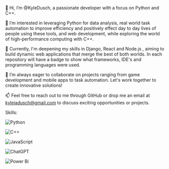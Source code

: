 👋 Hi, I’m @KyleDusch, a passionate developer with a focus on Python and C++.

👀 I’m interested in leveraging Python for data analysis, real world task automation to improve efficiency and positively effect day to day lives of people using these tools, and web development, while exploring the world of high-performance computing with C++.

🌱 Currently, I'm deepening my skills in Django, React and Node.js , aiming to build dynamic web applications that merge the best of both worlds. In each repository will have a badge to show what frameworks, IDE's and programming languages were used.

💞️ I’m always eager to collaborate on projects ranging from game development and mobile apps to task automation. Let's work together to create innovative solutions!

📫 Feel free to reach out to me through GitHub or drop me an email at kylejadusch@gmail.com to discuss exciting opportunities or projects.

Skills: 

![Python](https://img.shields.io/badge/python-3670A0?style=for-the-badge&logo=python&logoColor=ffdd54) 

![C++](https://img.shields.io/badge/c++-%2300599C.svg?style=for-the-badge&logo=c%2B%2B&logoColor=white)

![JavaScript](https://img.shields.io/badge/javascript-%23323330.svg?style=for-the-badge&logo=javascript&logoColor=%23F7DF1E)

![ChatGPT](https://img.shields.io/badge/chatGPT-74aa9c?style=for-the-badge&logo=openai&logoColor=white)

![Power Bi](https://img.shields.io/badge/power_bi-F2C811?style=for-the-badge&logo=powerbi&logoColor=black)
